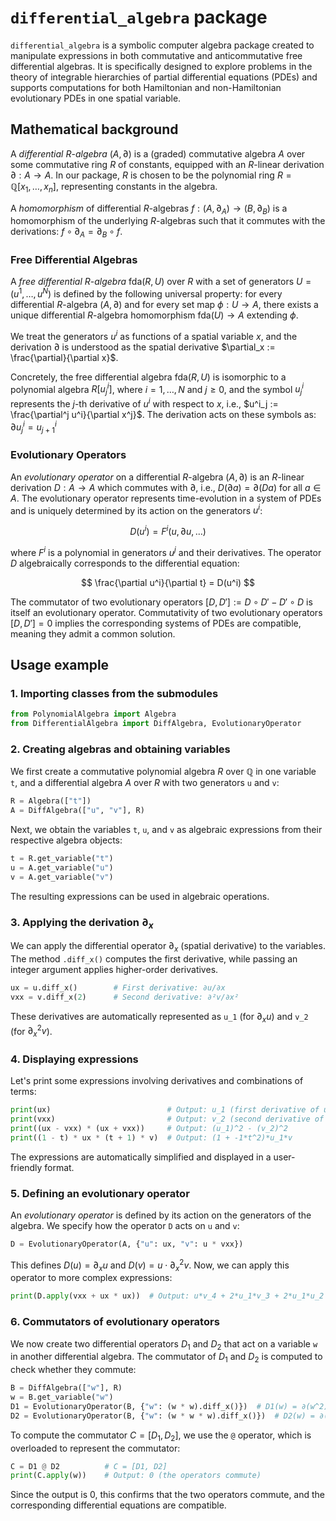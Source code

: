 # `differential_algebra` package  

`differential_algebra` is a symbolic computer algebra package created to manipulate expressions in both commutative and anticommutative free differential algebras. It is specifically designed to explore problems in the theory of integrable hierarchies of partial differential equations (PDEs) and supports computations for both Hamiltonian and non-Hamiltonian evolutionary PDEs in one spatial variable.

## Mathematical background  

A *differential* $R$-*algebra* $(A, \partial)$ is a (graded) commutative algebra $A$ over some commutative ring $R$ of constants, equipped with an $R$-linear derivation $\partial: A \to A$. In our package, $R$ is chosen to be the polynomial ring $R = \mathbb{Q}[x_1, \dots, x_n]$, representing constants in the algebra.

A *homomorphism* of differential $R$-algebras $f: (A, \partial_A) \to (B, \partial_B)$ is a homomorphism of the underlying $R$-algebras such that it commutes with the derivations: $f \circ \partial_A = \partial_B \circ f$.

### Free Differential Algebras

A *free differential* $R$-*algebra* $\mathrm{fda}(R, U)$ over $R$ with a set of generators $U = (u^1, \dots, u^N)$ is defined by the following universal property: for every differential $R$-algebra $(A, \partial)$ and for every set map $\phi: U \to A$, there exists a unique differential $R$-algebra homomorphism $\mathrm{fda}(U) \to A$ extending $\phi$. 

We treat the generators $u^i$ as functions of a spatial variable $x$, and the derivation $\partial$ is understood as the spatial derivative $\partial_x := \frac{\partial}{\partial x}$. 

Concretely, the free differential algebra $\mathrm{fda}(R, U)$ is isomorphic to a polynomial algebra $R[u^i_j]$, where $i = 1, \dots, N$ and $j \geq 0$, and the symbol $u^i_j$ represents the $j$-th derivative of $u^i$ with respect to $x$, i.e., $u^i_j := \frac{\partial^j u^i}{\partial x^j}$. The derivation acts on these symbols as: $\partial u^i_j = u^i_{j+1}$

### Evolutionary Operators

An *evolutionary operator* on a differential $R$-algebra $(A, \partial)$ is an $R$-linear derivation $D: A \to A$ which commutes with $\partial$, i.e., $D(\partial a) = \partial(Da)$ for all $a \in A$. The evolutionary operator represents time-evolution in a system of PDEs and is uniquely determined by its action on the generators $u^i$:

$$
D(u^i) = F^i(u, \partial u, \dots)
$$

where $F^i$ is a polynomial in generators $u^j$ and their derivatives. The operator $D$ algebraically corresponds to the differential equation:

$$
\frac{\partial u^i}{\partial t} = D(u^i)
$$

The commutator of two evolutionary operators $[D, D'] := D \circ D' - D' \circ D$ is itself an evolutionary operator. Commutativity of two evolutionary operators $[D, D'] = 0$ implies the corresponding systems of PDEs are compatible, meaning they admit a common solution.

## Usage example

### 1. Importing classes from the submodules

```python
from PolynomialAlgebra import Algebra
from DifferentialAlgebra import DiffAlgebra, EvolutionaryOperator
```

### 2. Creating algebras and obtaining variables

We first create a commutative polynomial algebra $R$ over $\mathbb{Q}$ in one variable `t`, and a differential algebra $A$ over $R$ with two generators `u` and `v`:

```python
R = Algebra(["t"])  
A = DiffAlgebra(["u", "v"], R)
```

Next, we obtain the variables `t`, `u`, and `v` as algebraic expressions from their respective algebra objects:

```python
t = R.get_variable("t")  
u = A.get_variable("u")  
v = A.get_variable("v")
```

The resulting expressions can be used in algebraic operations.

### 3. Applying the derivation $\partial_x$

We can apply the differential operator $\partial_x$ (spatial derivative) to the variables. The method `.diff_x()` computes the first derivative, while passing an integer argument applies higher-order derivatives.

```python
ux = u.diff_x()        # First derivative: ∂u/∂x
vxx = v.diff_x(2)      # Second derivative: ∂²v/∂x²
```

These derivatives are automatically represented as `u_1` (for $\partial_x u$) and `v_2` (for $\partial_x^2 v$).

### 4. Displaying expressions

Let's print some expressions involving derivatives and combinations of terms:

```python
print(ux)                          # Output: u_1 (first derivative of u)
print(vxx)                         # Output: v_2 (second derivative of v)
print((ux - vxx) * (ux + vxx))     # Output: (u_1)^2 - (v_2)^2
print((1 - t) * ux * (t + 1) * v)  # Output: (1 + -1*t^2)*u_1*v
```

The expressions are automatically simplified and displayed in a user-friendly format.

### 5. Defining an evolutionary operator

An *evolutionary operator* is defined by its action on the generators of the algebra. We specify how the operator `D` acts on `u` and `v`:

```python
D = EvolutionaryOperator(A, {"u": ux, "v": u * vxx})
```

This defines $D(u) = \partial_x u$ and $D(v) = u \cdot \partial_x^2 v$. Now, we can apply this operator to more complex expressions:

```python
print(D.apply(vxx + ux * ux))  # Output: u*v_4 + 2*u_1*v_3 + 2*u_1*u_2 + u_2*v_2
```

### 6. Commutators of evolutionary operators

We now create two differential operators $D_1$ and $D_2$ that act on a variable `w` in another differential algebra. The commutator of $D_1$ and $D_2$ is computed to check whether they commute:

```python
B = DiffAlgebra(["w"], R)  
w = B.get_variable("w")  
D1 = EvolutionaryOperator(B, {"w": (w * w).diff_x()})  # D1(w) = ∂(w^2)
D2 = EvolutionaryOperator(B, {"w": (w * w * w).diff_x()})  # D2(w) = ∂(w^3)
```

To compute the commutator $C = [D_1, D_2]$, we use the `@` operator, which is overloaded to represent the commutator:

```python
C = D1 @ D2          # C = [D1, D2]
print(C.apply(w))    # Output: 0 (the operators commute)
```

Since the output is 0, this confirms that the two operators commute, and the corresponding differential equations are compatible.